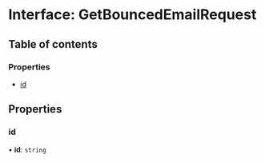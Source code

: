 # Interface: GetBouncedEmailRequest

## Table of contents

### Properties

- [id](GetBouncedEmailRequest.md#id)

## Properties

### <a id="id" name="id"></a> id

• **id**: `string`

